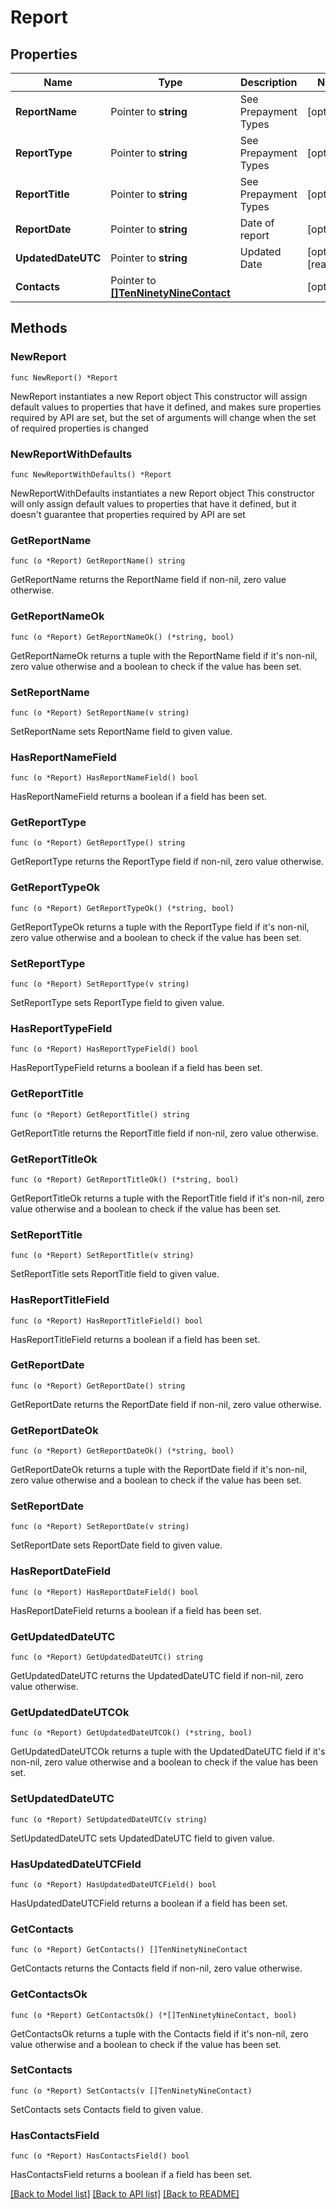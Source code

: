 # Report

## Properties

Name | Type | Description | Notes
------------ | ------------- | ------------- | -------------
**ReportName** | Pointer to **string** | See Prepayment Types | [optional] 
**ReportType** | Pointer to **string** | See Prepayment Types | [optional] 
**ReportTitle** | Pointer to **string** | See Prepayment Types | [optional] 
**ReportDate** | Pointer to **string** | Date of report | [optional] 
**UpdatedDateUTC** | Pointer to **string** | Updated Date | [optional] [readonly] 
**Contacts** | Pointer to [**[]TenNinetyNineContact**](TenNinetyNineContact.md) |  | [optional] 

## Methods

### NewReport

`func NewReport() *Report`

NewReport instantiates a new Report object
This constructor will assign default values to properties that have it defined,
and makes sure properties required by API are set, but the set of arguments
will change when the set of required properties is changed

### NewReportWithDefaults

`func NewReportWithDefaults() *Report`

NewReportWithDefaults instantiates a new Report object
This constructor will only assign default values to properties that have it defined,
but it doesn't guarantee that properties required by API are set

### GetReportName

`func (o *Report) GetReportName() string`

GetReportName returns the ReportName field if non-nil, zero value otherwise.

### GetReportNameOk

`func (o *Report) GetReportNameOk() (*string, bool)`

GetReportNameOk returns a tuple with the ReportName field if it's non-nil, zero value otherwise
and a boolean to check if the value has been set.

### SetReportName

`func (o *Report) SetReportName(v string)`

SetReportName sets ReportName field to given value.

### HasReportNameField

`func (o *Report) HasReportNameField() bool`

HasReportNameField returns a boolean if a field has been set.

### GetReportType

`func (o *Report) GetReportType() string`

GetReportType returns the ReportType field if non-nil, zero value otherwise.

### GetReportTypeOk

`func (o *Report) GetReportTypeOk() (*string, bool)`

GetReportTypeOk returns a tuple with the ReportType field if it's non-nil, zero value otherwise
and a boolean to check if the value has been set.

### SetReportType

`func (o *Report) SetReportType(v string)`

SetReportType sets ReportType field to given value.

### HasReportTypeField

`func (o *Report) HasReportTypeField() bool`

HasReportTypeField returns a boolean if a field has been set.

### GetReportTitle

`func (o *Report) GetReportTitle() string`

GetReportTitle returns the ReportTitle field if non-nil, zero value otherwise.

### GetReportTitleOk

`func (o *Report) GetReportTitleOk() (*string, bool)`

GetReportTitleOk returns a tuple with the ReportTitle field if it's non-nil, zero value otherwise
and a boolean to check if the value has been set.

### SetReportTitle

`func (o *Report) SetReportTitle(v string)`

SetReportTitle sets ReportTitle field to given value.

### HasReportTitleField

`func (o *Report) HasReportTitleField() bool`

HasReportTitleField returns a boolean if a field has been set.

### GetReportDate

`func (o *Report) GetReportDate() string`

GetReportDate returns the ReportDate field if non-nil, zero value otherwise.

### GetReportDateOk

`func (o *Report) GetReportDateOk() (*string, bool)`

GetReportDateOk returns a tuple with the ReportDate field if it's non-nil, zero value otherwise
and a boolean to check if the value has been set.

### SetReportDate

`func (o *Report) SetReportDate(v string)`

SetReportDate sets ReportDate field to given value.

### HasReportDateField

`func (o *Report) HasReportDateField() bool`

HasReportDateField returns a boolean if a field has been set.

### GetUpdatedDateUTC

`func (o *Report) GetUpdatedDateUTC() string`

GetUpdatedDateUTC returns the UpdatedDateUTC field if non-nil, zero value otherwise.

### GetUpdatedDateUTCOk

`func (o *Report) GetUpdatedDateUTCOk() (*string, bool)`

GetUpdatedDateUTCOk returns a tuple with the UpdatedDateUTC field if it's non-nil, zero value otherwise
and a boolean to check if the value has been set.

### SetUpdatedDateUTC

`func (o *Report) SetUpdatedDateUTC(v string)`

SetUpdatedDateUTC sets UpdatedDateUTC field to given value.

### HasUpdatedDateUTCField

`func (o *Report) HasUpdatedDateUTCField() bool`

HasUpdatedDateUTCField returns a boolean if a field has been set.

### GetContacts

`func (o *Report) GetContacts() []TenNinetyNineContact`

GetContacts returns the Contacts field if non-nil, zero value otherwise.

### GetContactsOk

`func (o *Report) GetContactsOk() (*[]TenNinetyNineContact, bool)`

GetContactsOk returns a tuple with the Contacts field if it's non-nil, zero value otherwise
and a boolean to check if the value has been set.

### SetContacts

`func (o *Report) SetContacts(v []TenNinetyNineContact)`

SetContacts sets Contacts field to given value.

### HasContactsField

`func (o *Report) HasContactsField() bool`

HasContactsField returns a boolean if a field has been set.


[[Back to Model list]](../README.md#documentation-for-models) [[Back to API list]](../README.md#documentation-for-api-endpoints) [[Back to README]](../README.md)


